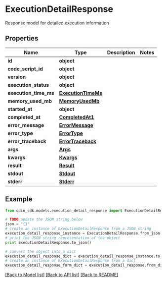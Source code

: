 # ExecutionDetailResponse

Response model for detailed execution information

## Properties

Name | Type | Description | Notes
------------ | ------------- | ------------- | -------------
**id** | **object** |  | 
**code_script_id** | **object** |  | 
**version** | **object** |  | 
**execution_status** | **object** |  | 
**execution_time_ms** | [**ExecutionTimeMs**](ExecutionTimeMs.md) |  | 
**memory_used_mb** | [**MemoryUsedMb**](MemoryUsedMb.md) |  | 
**started_at** | **object** |  | 
**completed_at** | [**CompletedAt1**](CompletedAt1.md) |  | 
**error_message** | [**ErrorMessage**](ErrorMessage.md) |  | 
**error_type** | [**ErrorType**](ErrorType.md) |  | 
**error_traceback** | [**ErrorTraceback**](ErrorTraceback.md) |  | 
**args** | [**Args**](Args.md) |  | 
**kwargs** | [**Kwargs**](Kwargs.md) |  | 
**result** | [**Result**](Result.md) |  | 
**stdout** | [**Stdout**](Stdout.md) |  | 
**stderr** | [**Stderr**](Stderr.md) |  | 

## Example

```python
from odin_sdk.models.execution_detail_response import ExecutionDetailResponse

# TODO update the JSON string below
json = "{}"
# create an instance of ExecutionDetailResponse from a JSON string
execution_detail_response_instance = ExecutionDetailResponse.from_json(json)
# print the JSON string representation of the object
print ExecutionDetailResponse.to_json()

# convert the object into a dict
execution_detail_response_dict = execution_detail_response_instance.to_dict()
# create an instance of ExecutionDetailResponse from a dict
execution_detail_response_form_dict = execution_detail_response.from_dict(execution_detail_response_dict)
```
[[Back to Model list]](../README.md#documentation-for-models) [[Back to API list]](../README.md#documentation-for-api-endpoints) [[Back to README]](../README.md)


